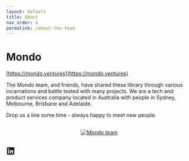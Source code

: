 ```yaml
---
layout: default
title: About
nav_order: 4
permalink: /about-the-team
---
```


# Mondo
[https://mondo.ventures](https://mondo.ventures)

The Mondo team, and friends, have shared these library through various incarnations and battle tested with many projects. We are a tech and product services company located in Australia with people in Sydney, Melbourne, Brisbane and Adelaide.

Drop us a line some time - always happy to meet new people.


<p style="text-align: center; padding: 16px 0">
    <a href="https://mondo.ventures/about/" target="_blank"><img src="https://mondo.ventures/wp-content/uploads/2023/02/Mondo-AGM-2022-2-scaled.jpg" alt="Mondo team" style="max-height: 400px"/></a>
</p>



<a href="https://www.linkedin.com/company/mondo-ventures" title="Mondo on LinkedIn" target="_blank">
<svg viewBox="0 0 24 24" width="24px" height="24px" x="0" y="0" preserveAspectRatio="xMinYMin meet" class="social-icon"><g style="fill: currentColor" class="solid-icon">
<rect x="-0.003" style="fill:none;" width="24" height="24"></rect>
<path style="" d="M20,2h-16c-1.1,0-2,0.9-2,2v16c0,1.1,0.9,2,2,2h16c1.1,0,2-0.9,2-2V4C22,2.9,21.1,2,20,2zM8,19h-3v-9h3V19zM6.5,8.8C5.5,8.8,4.7,8,4.7,7s0.8-1.8,1.8-1.8S8.3,6,8.3,7S7.5,8.8,6.5,8.8zM19,19h-3v-4c0-1.4-0.6-2-1.5-2c-1.1,0-1.5,0.8-1.5,2.2V19h-3v-9h2.9v1.1c0.5-0.7,1.4-1.3,2.6-1.3c2.3,0,3.5,1.1,3.5,3.7V19z"></path>
</g></svg>
</a>

